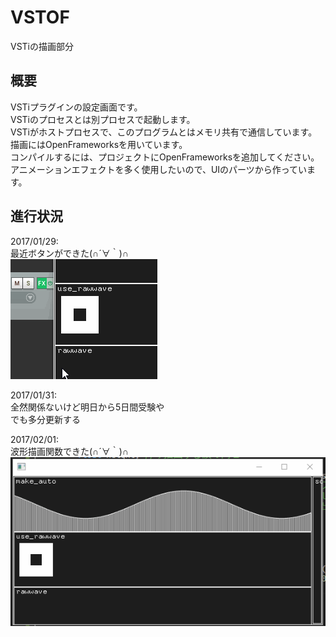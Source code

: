 VSTOF
====

VSTiの描画部分

## 概要
VSTiプラグインの設定画面です。  
VSTiのプロセスとは別プロセスで起動します。  
VSTiがホストプロセスで、このプログラムとはメモリ共有で通信しています。  
描画にはOpenFrameworksを用いています。  
コンパイルするには、プロジェクトにOpenFrameworksを追加してください。  
アニメーションエフェクトを多く使用したいので、UIのパーツから作っています。  

## 進行状況
2017/01/29:  
最近ボタンができた(∩´∀｀)∩  
![ボタン](https://raw.githubusercontent.com/wakewakame/VSTOF/master/Demo/button.gif)  
  
2017/01/31:  
全然関係ないけど明日から5日間受験や  
でも多分更新する  
  
2017/02/01:  
波形描画関数できた(∩´∀｀)∩  
![グラフ](https://raw.githubusercontent.com/wakewakame/VSTOF/master/Demo/wave.gif)  